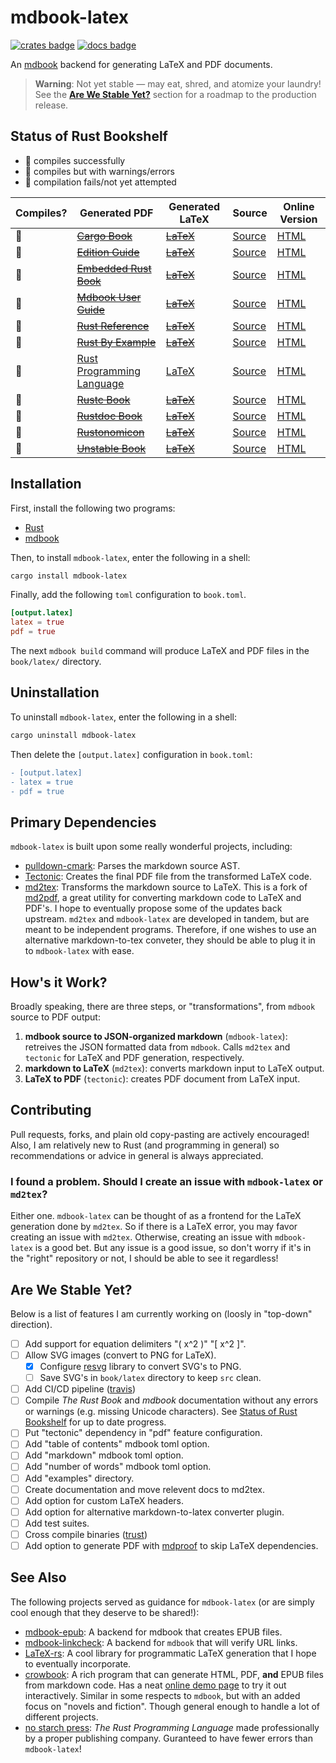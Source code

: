 # mdbook-latex

[![crates badge][crates-badge]][crates.io]
[![docs badge][docs-badge]][docs]

[crates.io]: https://crates.io/crates/mdbook-latex
[crates-badge]: https://img.shields.io/badge/crates.io-v0.1.0-orange.svg?longCache=true

[docs]: https://docs.rs/crate/mdbook-latex/0.1.0
[docs-badge]: https://docs.rs/mdbook-latex/badge.svg

An [mdbook](https://github.com/rust-lang-nursery/mdBook) backend for generating LaTeX and PDF documents.

> **Warning**: Not yet stable — may eat, shred, and atomize your laundry! See the [**Are We Stable Yet?**](#are-we-stable-yet%3F) section for a roadmap to the production release.

## Status of Rust Bookshelf

- 🍏 compiles successfully
- 🍊 compiles but with warnings/errors
- 🍅 compilation fails/not yet attempted

| Compiles? | Generated PDF                              | Generated LaTeX                 | Source                     | Online Version            |
| --------- | ---------------------------------          | -----------------------         | ----------------------     | ---------------------     |
| 🍅        | [~~Cargo Book~~][cargo-pdf]            | [~~LaTeX~~][cargo-latex]        | [Source][cargo-src]        | [HTML][cargo-html]        |
| 🍅        | [~~Edition Guide~~][edition-pdf]       | [~~LaTeX~~][edition-latex]      | [Source][edition-src]      | [HTML][edition-html]      |
| 🍅        | [~~Embedded Rust Book~~][embedded-pdf] | [~~LaTeX~~][embedded-latex]     | [Source][embedded-src]     | [HTML][embedded-html]     |
| 🍅        | [~~Mdbook User Guide~~][mdbook-pdf]        | [~~LaTeX~~][mdbook-latex]       | [Source][mdbook-src]       | [HTML][mdbook-html]       |
| 🍅        | [~~Rust Reference~~][reference-pdf]    | [~~LaTeX~~][reference-latex]    | [Source][reference-src]    | [HTML][reference-html]    |
| 🍅        | [~~Rust By Example~~][example-pdf]         | [~~LaTeX~~][example-latex]      | [Source][example-src]      | [HTML][example-html]      |
| 🍊        | [Rust Programming Language][rust-pdf]  | [LaTeX][rust-latex]             | [Source][rust-src]         | [HTML][rust-html]         |
| 🍅        | [~~Rustc Book~~][rustc-pdf]            | [~~LaTeX~~][rustc-latex]        | [Source][rustc-src]        | [HTML][rustc-html]        |
| 🍅        | [~~Rustdoc Book~~][rustdoc-pdf]        | [~~LaTeX~~][rustdoc-latex]      | [Source][rustdoc-src]      | [HTML][rustdoc-html]      |
| 🍅        | [~~Rustonomicon~~][rustonomicon-pdf]   | [~~LaTeX~~][rustonomicon-latex] | [Source][rustonomicon-src] | [HTML][rustonomicon-html] |
| 🍅        | [~~Unstable Book~~][unstable-pdf]      | [~~LaTeX~~][unstable-latex]     | [Source][unstable-src]     | [HTML][unstable-html]     |

[rust-pdf]: https://github.com/lbeckman314/mdbook-latex/releases/download/v0.1.1/The.Rust.Programming.Language.pdf
[rust-latex]: https://github.com/lbeckman314/mdbook-latex/releases/download/v0.1.1/The.Rust.Programming.Language.tex
[rust-src]: https://github.com/rust-lang/book
[rust-html]: https://doc.rust-lang.org/book/

[mdbook-pdf]: https://github.com/lbeckman314/mdbook-latex/releases
[mdbook-latex]: https://github.com/lbeckman314/mdbook-latex/releases
[mdbook-src]: https://github.com/rust-lang-nursery/mdBook/tree/master/book-example
[mdbook-html]: https://rust-lang-nursery.github.io/mdBook/

[example-pdf]: https://github.com/lbeckman314/mdbook-latex/releases
[example-latex]: https://github.com/lbeckman314/mdbook-latex/releases
[example-src]: https://github.com/rust-lang/rust-by-example
[example-html]: https://doc.rust-lang.org/stable/rust-by-example/

[edition-pdf]: https://github.com/lbeckman314/mdbook-latex/releases
[edition-latex]: https://github.com/lbeckman314/mdbook-latex/releases
[edition-src]: https://github.com/rust-lang-nursery/edition-guide
[edition-html]: https://doc.rust-lang.org/edition-guide/index.html

[rustc-pdf]: https://github.com/lbeckman314/mdbook-latex/releases
[rustc-latex]: https://github.com/lbeckman314/mdbook-latex/releases
[rustc-src]: https://github.com/rust-lang/rustc-guide
[rustc-html]: https://doc.rust-lang.org/rustc/index.html

[cargo-pdf]: https://github.com/lbeckman314/mdbook-latex/releases
[cargo-latex]: https://github.com/lbeckman314/mdbook-latex/releases
[cargo-src]: https://github.com/rust-lang/cargo/tree/master/src/doc
[cargo-html]: https://doc.rust-lang.org/cargo/index.html

[rustdoc-pdf]: https://github.com/lbeckman314/mdbook-latex/releases
[rustdoc-latex]: https://github.com/lbeckman314/mdbook-latex/releases
[rustdoc-src]: https://github.com/rust-lang/rust/tree/master/src/doc/rustdoc
[rustdoc-html]: https://doc.rust-lang.org/rustdoc/index.html

[reference-pdf]: https://github.com/lbeckman314/mdbook-latex/releases
[reference-latex]: https://github.com/lbeckman314/mdbook-latex/releases
[reference-src]: https://github.com/rust-lang-nursery/reference
[reference-html]: https://doc.rust-lang.org/reference/index.html

[rustonomicon-pdf]: https://github.com/lbeckman314/mdbook-latex/releases
[rustonomicon-latex]: https://github.com/lbeckman314/mdbook-latex/releases
[rustonomicon-src]: https://github.com/rust-lang-nursery/nomicon
[rustonomicon-html]: https://doc.rust-lang.org/nomicon/index.html

[unstable-pdf]: https://github.com/lbeckman314/mdbook-latex/releases
[unstable-latex]: https://github.com/lbeckman314/mdbook-latex/releases
[unstable-src]: https://github.com/rust-lang/rust/tree/master/src/doc/unstable-book
[unstable-html]: https://doc.rust-lang.org/unstable-book/index.html

[embedded-pdf]: https://github.com/lbeckman314/mdbook-latex/releases
[embedded-latex]: https://github.com/lbeckman314/mdbook-latex/releases
[embedded-src]: https://github.com/rust-embedded/book
[embedded-html]: https://rust-embedded.github.io/book/

## Installation

First, install the following two programs:

- [Rust](https://www.rust-lang.org/)
- [mdbook](https://github.com/rust-lang-nursery/mdBook)

Then, to install `mdbook-latex`, enter the following in a shell:

```sh
cargo install mdbook-latex
```

Finally, add the following `toml` configuration to `book.toml`.

```toml
[output.latex]
latex = true
pdf = true
```

The next `mdbook build` command will produce LaTeX and PDF files in the `book/latex/` directory.

## Uninstallation

To uninstall `mdbook-latex`, enter the following in a shell:

```sh
cargo uninstall mdbook-latex
```

Then delete the `[output.latex]` configuration in `book.toml`:

```diff
- [output.latex]
- latex = true
- pdf = true
```

## Primary Dependencies

`mdbook-latex` is built upon some really wonderful projects, including:

- [pulldown-cmark](https://github.com/raphlinus/pulldown-cmark): Parses the markdown source AST.
- [Tectonic](https://tectonic-typesetting.github.io/en-US/): Creates the final PDF file from the transformed LaTeX code.
- [md2tex](https://github.com/lbeckman314/md2tex): Transforms the markdown source to LaTeX. This is a fork of [md2pdf](https://gitea.tforgione.fr/tforgione/md2pdf/), a great utility for converting markdown code to LaTeX and PDF's.  I hope to eventually propose some of the updates back upstream. `md2tex` and `mdbook-latex` are developed in tandem, but are meant to be independent programs. Therefore, if one wishes to use an alternative markdown-to-tex conveter, they should be able to plug it in to `mdbook-latex` with ease.

## How's it Work?

Broadly speaking, there are three steps, or "transformations", from `mdbook` source to PDF output:

1) **mdbook source to JSON-organized markdown** (`mdbook-latex`): retreives the JSON formatted data from `mdbook`. Calls `md2tex` and `tectonic` for LaTeX and PDF generation, respectively.
2) **markdown to LaTeX** (`md2tex`): converts markdown input to LaTeX output.
3) **LaTeX to PDF** (`tectonic`): creates PDF document from LaTeX input.

## Contributing

Pull requests, forks, and plain old copy-pasting are actively encouraged! Also, I am relatively new to Rust (and programming in general) so recommendations or advice in general is always appreciated.

### I found a problem. Should I create an issue with `mdbook-latex` or `md2tex`?

Either one. `mdbook-latex` can be thought of as a frontend for the LaTeX generation done by `md2tex`. So if there is a LaTeX error, you may favor creating an issue with `md2tex`. Otherwise, creating an issue with `mdbook-latex` is a good bet. But any issue is a good issue, so don't worry if it's in the "right" repository or not, I should be able to see it regardless!

## Are We Stable Yet?

Below is a list of features I am currently working on (loosly in "top-down" direction).

- [ ] Add support for equation delimiters "\( x^2 \)" "\[ x^2 \]". 
- [ ] Allow SVG images (convert to PNG for LaTeX).
    - [x] Configure [resvg](https://github.com/RazrFalcon/resvg) library to convert SVG's to PNG.
    - [ ] Save SVG's in `book/latex` directory to keep `src` clean.
- [ ] Add CI/CD pipeline ([travis](https://travis-ci.org/))
- [ ] Compile *The Rust Book* and *mdbook* documentation without any errors or warnings (e.g. missing Unicode characters). See [Status of Rust Bookshelf](#status-of-rust-bookshelf) for up to date progress.
- [ ] Put "tectonic" dependency in "pdf" feature configuration.
- [ ] Add "table of contents" mdbook toml option.
- [ ] Add "markdown" mdbook toml option.
- [ ] Add "number of words" mdbook toml option.
- [ ] Add "examples" directory.
- [ ] Create documentation and move relevent docs to md2tex.
- [ ] Add option for custom LaTeX headers.
- [ ] Add option for alternative markdown-to-latex converter plugin.
- [ ] Add test suites.
- [ ] Cross compile binaries ([trust](https://github.com/japaric/trust))
- [ ] Add option to generate PDF with [mdproof](https://img.shields.io/badge/crates.io-v0.1.2-orange.svg?longCache=true) to skip LaTeX dependencies.

## See Also

The following projects served as guidance for `mdbook-latex` (or are simply cool enough that they deserve to be shared!):

- [mdbook-epub](https://github.com/Michael-F-Bryan/mdbook-epub): A backend for mdbook that creates EPUB files.
- [mdbook-linkcheck](https://github.com/Michael-F-Bryan/mdbook-linkcheck): A backend for `mdbook` that will verify URL links.
- [LaTeX-rs](https://github.com/Michael-F-Bryan/latex-rs): A cool library for programmatic LaTeX generation that I hope to eventually incorporate.
- [crowbook](https://github.com/lise-henry/crowbook/): A rich program that can generate HTML, PDF, **and** EPUB files from markdown code. Has a neat [online demo page](http://vps.crowdagger.fr/crowbook/) to try it out interactively. Similar in some respects to `mdbook`, but with an added focus on "novels and fiction". Though general enough to handle a lot of different projects.
- [no starch press](https://nostarch.com/Rust2018): *The Rust Programming Language* made professionally by a proper publishing company. Guranteed to have fewer errors than `mdbook-latex`!
